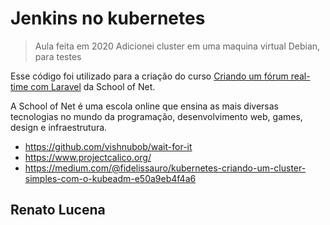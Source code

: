 # Jenkins no kubernetes
> Aula feita em 2020
> Adicionei cluster em uma maquina virtual Debian, para testes

Esse código foi utilizado para a criação do curso [Criando um fórum real-time com Laravel](https://www.schoolofnet.com/projeto-pratico/php/laravel/criando-um-forum-real-time-com-Laravel/) da School of Net.

A School of Net é uma escola online que ensina as mais diversas tecnologias no mundo da programação, desenvolvimento web, games, design e infraestrutura.

- https://github.com/vishnubob/wait-for-it
- https://www.projectcalico.org/
- https://medium.com/@fidelissauro/kubernetes-criando-um-cluster-simples-com-o-kubeadm-e50a9eb4f4a6

## Renato Lucena 